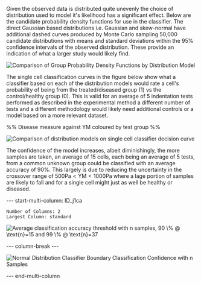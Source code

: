 
Given the observed data is distributed quite unevenly the choice of distribution used to model it's likelihood has a significant effect. Below are the candidate probability density functions for use in the classifier. The direct Gaussian based distributions i.e. Gaussian and skew-normal have additional dashed curves produced by Monte Carlo sampling 50,000 candidate distributions with means and standard deviations within the 95% confidence intervals of the observed distribution. These provide an indication of what a larger study would likely find.

![Comparison of Group Probability Density Functions by Distribution Model](Projects/Uni%20Projects/Individual%20project/Assesments/Dissertation/Sections/attachments/Group_PDFs_byModel.svg)


The single cell classification curves in the figure below show what a classifier based on each of the distribution models would rate a cell's probability of being from the treated/diseased group (1) vs the control/healthy group (0). This is valid for an average of 5 indentation tests performed as described in the experimental method a different number of tests and a different methodology would likely need additional controls or a model based on a more relevant dataset. 

%% Disease measure against YM coloured by test group %%

![Comparison of distribution models on single cell classifier decision curve](Classification_Threashhold_by_Distribution_Model.svg)

The confidence of the model increases, albeit diminishingly, the more samples are taken, an average of 15 cells, each being an average of 5 tests, from a common unknown group could be classified with an average accuracy of 90%. This largely is due to reducing the uncertainty in the crossover range of $500 \text{Pa} \lt  \text{YM} \lt 1000 \text{Pa}$ where a lage portion of samples are likely to fall and for a single cell might just as well be healthy or diseased.


--- start-multi-column: ID_j1ca
```column-settings
Number of Columns: 2
Largest Column: standard
```


![Average classification accuracy threshold with n samples, $90 \% @ \text{n}=15$ and $99 \% @ \text{n}=37$](Projects/Uni%20Projects/Individual%20project/Assesments/Dissertation/Sections/attachments/Classification%20Accuracy%20vs%20Sample%20Size.svg)


--- column-break ---


![Normal Distribution Classifier Boundary Classification Confidence with n Samples](Projects/Uni%20Projects/Individual%20project/Assesments/Dissertation/Sections/attachments/Classification_Boundry_v_Samples.svg)


--- end-multi-column



